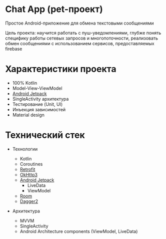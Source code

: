 # Chat App (pet-проект)

Простое Android-приложение для обмена текстовыми сообщениями 

Цель проекта: научится работать с пуш-уведомлениями, глубже понять специфику работы сетевых запросов и многопоточности,
реализовать обмен сообщениями с использованием сервисов, предоставляемых firebase


# Характеристики проекта

* 100% Kotlin
* Model-View-ViewModel
* [Android Jetpack](https://developer.android.com/jetpack)
* SingleActivity архитектура
* Тестирование (Unit, UI)
* Инъекция зависимостей 
* Material design

# Технический стек

* Технологии
  - Kotlin
  - Coroutines
  - [Retrofit](https://square.github.io/retrofit/)
  - [OkHttp3](https://square.github.io/okhttp/)
  - [Android Jetpack](https://developer.android.com/jetpack)
    - LiveData
    - ViewModel
  - [Room](https://developer.android.com/training/data-storage/room)
  - [Dagger2](https://dagger.dev)
  
* Архитектура
  - MVVM
  - SingleActivity
  - Android Architecture components (ViewModel, LiveData)
